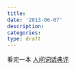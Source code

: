 ```yaml
---
title:
date: '2013-06-07'
description:
categories:
type: draft
---
```



看完一本 [人间词话典评](http://book.douban.com/subject/3078137/)
